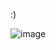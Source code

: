 :)

![image](https://github.com/vanniichan/Portswigger/assets/112863484/20150e6d-8a60-44e0-8191-5ea8f99496f9)
